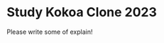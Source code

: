 <!-- README파일의 확장자명은 markdown(.md)으로 만들기
     markdown은 서식이 있는 문서를 작성하는 것
     README파일은 모든 git repository가 가지고 있어야 되는 파일-->

<!-- #(해시태그)는 마크다운에서 제목을 만들 때 사용 -->

# Study Kokoa Clone 2023

Please write some of explain!
